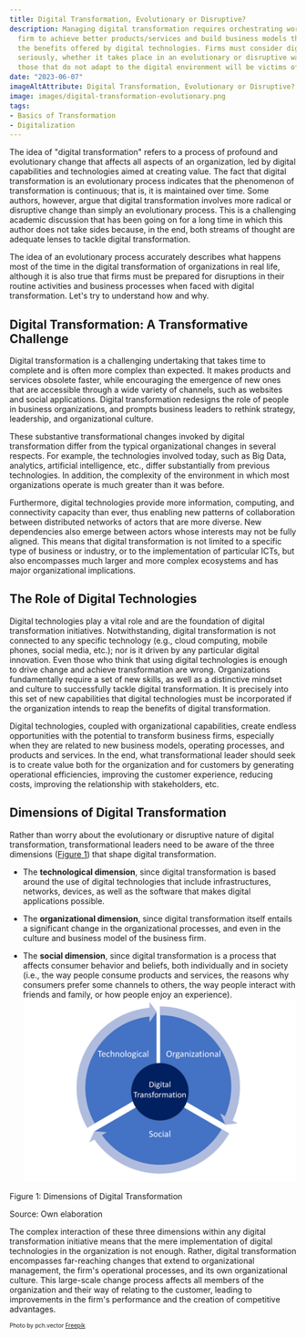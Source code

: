 ```yaml
---
title: Digital Transformation, Evolutionary or Disruptive?
description: Managing digital transformation requires orchestrating work within the
  firm to achieve better products/services and build business models that harness
  the benefits offered by digital technologies. Firms must consider digital transformation
  seriously, whether it takes place in an evolutionary or disruptive way, because
  those that do not adapt to the digital environment will be victims of "digital Darwinism".
date: "2023-06-07"
imageAltAttribute: Digital Transformation, Evolutionary or Disruptive?
image: images/digital-transformation-evolutionary.png
tags:
- Basics of Transformation
- Digitalization
---
```


The idea of "digital transformation" refers to a process of profound and evolutionary change that affects all aspects of an organization, led by digital capabilities and technologies aimed at creating value. The fact that digital transformation is an evolutionary process indicates that the phenomenon of transformation is continuous; that is, it is maintained over time. Some authors, however, argue that digital transformation involves more radical or disruptive change than simply an evolutionary process. This is a challenging academic discussion that has been going on for a long time in which this author does not take sides because, in the end, both streams of thought are adequate lenses to tackle digital transformation.

The idea of an evolutionary process accurately describes what happens most of the time in the digital transformation of organizations in real life, although it is also true that firms must be prepared for disruptions in their routine activities and business processes when faced with digital transformation. Let's try to understand how and why.

## Digital Transformation: A Transformative Challenge

Digital transformation is a challenging undertaking that takes time to complete and is often more complex than expected. It makes products and services obsolete faster, while encouraging the emergence of new ones that are accessible through a wide variety of channels, such as websites and social applications. Digital transformation redesigns the role of people in business organizations, and prompts business leaders to rethink strategy, leadership, and organizational culture.

These substantive transformational changes invoked by digital transformation differ from the typical organizational changes in several respects. For example, the technologies involved today, such as Big Data, analytics, artificial intelligence, etc., differ substantially from previous technologies. In addition, the complexity of the environment in which most organizations operate is much greater than it was before.

Furthermore, digital technologies provide more information, computing, and connectivity capacity than ever, thus enabling new patterns of collaboration between distributed networks of actors that are more diverse. New dependencies also emerge between actors whose interests may not be fully aligned. This means that digital transformation is not limited to a specific type of business or industry, or to the implementation of particular ICTs, but also encompasses much larger and more complex ecosystems and has major organizational implications.

## The Role of Digital Technologies

Digital technologies play a vital role and are the foundation of digital transformation initiatives. Notwithstanding, digital transformation is not connected to any specific technology (e.g., cloud computing, mobile phones, social media, etc.); nor is it driven by any particular digital innovation. Even those who think that using digital technologies is enough to drive change and achieve transformation are wrong. Organizations fundamentally require a set of new skills, as well as a distinctive mindset and culture to successfully tackle digital transformation. It is precisely into this set of new capabilities that digital technologies must be incorporated if the organization intends to reap the benefits of digital transformation.

Digital technologies, coupled with organizational capabilities, create endless opportunities with the potential to transform business firms, especially when they are related to new business models, operating processes, and products and services. In the end, what transformational leader should seek is to create value both for the organization and for customers by generating operational efficiencies, improving the customer experience, reducing costs, improving the relationship with stakeholders, etc.

## Dimensions of Digital Transformation

Rather than worry about the evolutionary or disruptive nature of digital transformation, transformational leaders need to be aware of the three dimensions ([Figure 1](#dimensions)) that shape digital transformation.

-   The **technological dimension**, since digital transformation is based around the use of digital technologies that include infrastructures, networks, devices, as well as the software that makes digital applications possible.

-   The **organizational dimension**, since digital transformation itself entails a significant change in the organizational processes, and even in the culture and business model of the business firm.

-   The **social dimension**, since digital transformation is a process that affects consumer behavior and beliefs, both individually and in society (i.e., the way people consume products and services, the reasons why consumers prefer some channels to others, the way people interact with friends and family, or how people enjoy an experience). <img src="index_files/digital-transformation-evolutionary-1.png" alt="Dimensions of Digital Transformation" id="dimensions"/>

Figure 1: Dimensions of Digital Transformation

Source: Own elaboration

The complex interaction of these three dimensions within any digital transformation initiative means that the mere implementation of digital technologies in the organization is not enough. Rather, digital transformation encompasses far-reaching changes that extend to organizational management, the firm's operational processes, and its own organizational culture. This large-scale change process affects all members of the organization and their way of relating to the customer, leading to improvements in the firm's performance and the creation of competitive advantages.

<p style= "font-size:10px;">Photo by pch.vector <a href="https://www.freepik.es/vector-gratis/equipo-gestores-crisis-resolviendo-problemas-empresarios-empleados-bombilla-desenredando-marana-ilustracion-vector-trabajo-equipo-solucion-concepto-gestion_10613678.htm#&position=0&from_view=search&track=ais" alt="_blank">Freepik</a></p>